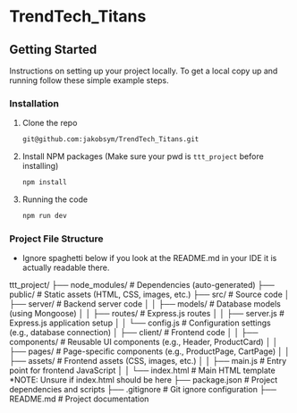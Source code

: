 # TrendTech_Titans
## Getting Started

Instructions on setting up your project locally.
To get a local copy up and running follow these simple example steps.

### Installation

1. Clone the repo
   ```sh
   git@github.com:jakobsym/TrendTech_Titans.git
   ```
2. Install NPM packages (Make sure your pwd is `ttt_project` before installing)
   ```sh
   npm install
   ```
3. Running the code
   ```sh
   npm run dev
   ```

### Project File Structure
* Ignore spaghetti below if you look at the README.md in your IDE it is actually readable there.

ttt_project/
  ├── node_modules/       # Dependencies (auto-generated)
  ├── public/             # Static assets (HTML, CSS, images, etc.)
  ├── src/                # Source code
  │   ├── server/         # Backend server code
  │   │   ├── models/     # Database models (using Mongoose)
  │   │   ├── routes/     # Express.js routes
  │   │   ├── server.js   # Express.js application setup
  │   │   └── config.js   # Configuration settings (e.g., database connection)
  │   ├── client/         # Frontend code
  │   │   ├── components/ # Reusable UI components (e.g., Header, ProductCard)
  │   │   ├── pages/      # Page-specific components (e.g., ProductPage, CartPage)
  │   │   ├── assets/     # Frontend assets (CSS, images, etc.)
  │   │   ├── main.js     # Entry point for frontend JavaScript
  │   │   └── index.html  # Main HTML template *NOTE: Unsure if index.html should be here
  ├── package.json        # Project dependencies and scripts
  ├── .gitignore          # Git ignore configuration
  ├── README.md           # Project documentation